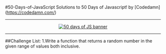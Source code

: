 #50-Days-of-JavaScript
Solutions to 50 Days of Javascript! by [Codedamn]
(https://codedamn.com/)

<hr>

<div align="center">
    <a href="#"><img src="https://technoroll.org/wp-content/uploads/2020/12/Become-a-Full-Stack-Developers.jpg" alt="50 days of JS banner"></a>
</div>

<hr>

##Challenge List:
1.Write a function that returns a random number in the given range of values both inclusive.

